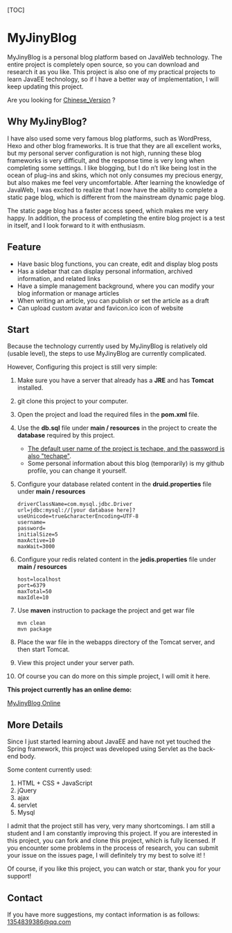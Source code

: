 [TOC]

# MyJinyBlog

MyJinyBlog is a personal blog platform based on JavaWeb technology. The entire project is completely open source, so you can download and research it as you like. This project is also one of my practical projects to learn JavaEE technology, so if I have a better way of implementation, I will keep updating this project.

Are you looking for [Chinese_Version](README_CN.md) ?



## Why MyJinyBlog?

I have also used some very famous blog platforms, such as WordPress, Hexo and other blog frameworks. 
It is true that they are all excellent works, but my personal server configuration is not high, running these blog frameworks is very difficult, and the response time is very long when completing some settings. I like blogging, but I do n’t like being lost in the ocean of plug-ins and skins, which not only consumes my precious energy, but also makes me feel very uncomfortable. After learning the knowledge of JavaWeb, I was excited to realize that I now have the ability to complete a static page blog, which is different from the mainstream dynamic page blog. 

The static page blog has a faster access speed, which makes me very happy. In addition, the process of completing the entire blog project is a test in itself, and I look forward to it with enthusiasm.



## Feature

- Have basic blog functions, you can create, edit and display blog posts
- Has a sidebar that can display personal information, archived information, and related links
- Have a simple management background, where you can modify your blog information or manage articles
- When writing an article, you can publish or set the article as a draft
- Can upload custom avatar and favicon.ico icon of website



## Start

Because the technology currently used by MyJinyBlog is relatively old (usable level), the steps to use MyJinyBlog are currently complicated.

However, Configuring this project is still very simple:

1. Make sure you have a server that already has a **JRE** and has **Tomcat** installed.

2. git clone this project to your computer.

3. Open the project and load the required files in the **pom.xml** file.

4. Use the **db.sql** file under **main / resources** in the project to create the **database** required by this project.

    - <u>The default user name of the project is techape, and the password is also "techape"</u>.
    - Some personal information about this blog (temporarily) is my github profile, you can change it yourself.

5. Configure your database related content in the **druid.properties** file under **main / resources**

    ```properties
    driverClassName=com.mysql.jdbc.Driver
    url=jdbc:mysql://[your database here]?useUnicode=true&characterEncoding=UTF-8
    username=
    password=
    initialSize=5
    maxActive=10
    maxWait=3000
    ```

6. Configure your redis related content in the **jedis.properties** file under **main / resources**

    ```properties
    host=localhost
    port=6379
    maxTotal=50
    maxIdle=10
    ```

7. Use **maven** instruction to package the project and get war file

    ```
    mvn clean
    mvn package
    ```

8. Place the war file in the webapps directory of the Tomcat server, and then start Tomcat.

9. View this project under your server path.

10. Of course you can do more on this simple project, I will omit it here.



**This project currently has an online demo:**

[MyJinyBlog Online](https://www.techape.fun/MyJinyBlog)



## More Details

Since I just started learning about JavaEE and have not yet touched the Spring framework, this project was developed using Servlet as the back-end body.

Some content currently used:

1. HTML + CSS + JavaScript
2. jQuery
3. ajax
4. servlet
5. Mysql

I admit that the project still has very, very many shortcomings. I am still a student and I am constantly improving this project. If you are interested in this project, you can fork and clone this project, which is fully licensed. If you encounter some problems in the process of research, you can submit your issue on the issues page, I will definitely try my best to solve it! !

Of course, if you like this project, you can watch or star, thank you for your support!



## Contact

If you have more suggestions, my contact information is as follows:
1354839386@qq.com

